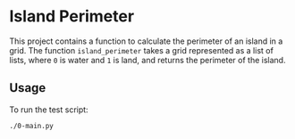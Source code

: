 # Island Perimeter

This project contains a function to calculate the perimeter of an island in a grid. The function `island_perimeter` takes a grid represented as a list of lists, where `0` is water and `1` is land, and returns the perimeter of the island.

## Usage

To run the test script:

```sh
./0-main.py
